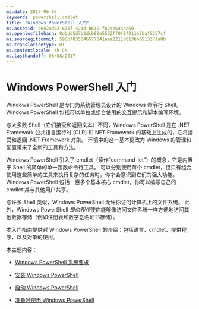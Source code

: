 ```yaml
---
ms.date: 2017-06-05
keywords: powershell,cmdlet
title: "Windows PowerShell 入门"
ms.assetid: b0e2ad92-875f-421d-b612-f624e644aa69
ms.openlocfilehash: 8dbdd5d7b2dcb80e5562ff0f0f211b2baf5357cf
ms.sourcegitcommit: 598b7835046577841aea2211d613bb8513271a8b
ms.translationtype: HT
ms.contentlocale: zh-CN
ms.lasthandoff: 06/08/2017
---
```

# <a name="getting-started-with-windows-powershell"></a>Windows PowerShell 入门
Windows PowerShell 是专门为系统管理员设计的 Windows 命令行 Shell。 Windows PowerShell 包括可以单独或组合使用的交互提示和脚本编写环境。

与大多数 Shell（它们接受和返回文本）不同，Windows PowerShell 是在 .NET Framework 公共语言运行时 (CLR) 和.NET Framework 的基础上生成的，它将接受和返回 .NET Framework 对象。 环境中的这一基本更改为 Windows 的管理和配置带来了全新的工具和方法。

Windows PowerShell 引入了 cmdlet（读作“command-let”）的概念，它是内置于 Shell 的简单的单一函数命令行工具。 可以分别使用每个 cmdlet，但只有组合使用这些简单的工具来执行复杂的任务时，你才会意识到它们的强大功能。 Windows PowerShell 包括一百多个基本核心 cmdlet，你可以编写自己的 cmdlet 并与其他用户共享。

与许多 Shell 类似，Windows PowerShell 允许你访问计算机上的文件系统。 此外，Windows PowerShell *提供程序*使你能够像访问文件系统一样方便地访问其他数据存储（例如注册表和数字签名证书存储）。

本入门指南提供对 Windows PowerShell 的介绍：包括语言、cmdlet、提供程序，以及对象的使用。

本主题内容：

-   [Windows PowerShell 系统要求](../setup/Windows-PowerShell-System-Requirements.md)

-   [安装 Windows PowerShell](../setup/Installing-Windows-PowerShell.md)

-   [启动 Windows PowerShell](../setup/Starting-Windows-PowerShell.md)

-   [准备好使用 Windows PowerShell](Getting-Ready-to-Use-Windows-PowerShell.md)

